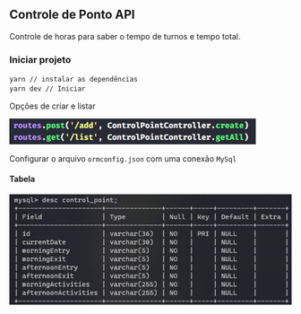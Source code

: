 ## Controle de Ponto API

Controle de horas para saber o tempo de turnos e tempo total.

### Iniciar projeto

```bash
yarn // instalar as dependências
yarn dev // Iniciar
```

Opções de criar e listar

![](routes.png)

Configurar o arquivo `ormconfig.json` com uma conexão `MySql`

#### Tabela

![](table.png)
